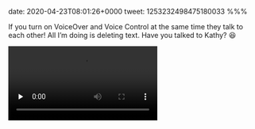 date: 2020-04-23T08:01:26+0000
tweet: 1253232498475180033
%%%

If you turn on VoiceOver and Voice Control at the same time they talk to each other! All I’m doing is deleting text. Have you talked to Kathy? 😆

<video src="8Zogw7jSZj254gcj.mp4" controls preload="none" />
